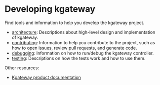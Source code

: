 # Developing kgateway

Find tools and information to help you develop the kgateway project.

* [architecture](./architecture): Descriptions about high-level design and implementation of kgateway.
* [contributing](./contributing): Information to help you contribute to the project, such as how to open issues, review pull requests, and generate code.
* [debugging](./debugging): Information on how to run/debug the kgateway controller.
* [testing](./testing): Descriptions on how the tests work and how to use them.

Other resources:
* [Kgateway product documentation](https://kgateway.dev/docs/)
